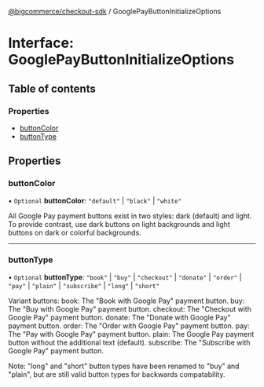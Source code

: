 [@bigcommerce/checkout-sdk](../README.md) / GooglePayButtonInitializeOptions

# Interface: GooglePayButtonInitializeOptions

## Table of contents

### Properties

- [buttonColor](GooglePayButtonInitializeOptions.md#buttoncolor)
- [buttonType](GooglePayButtonInitializeOptions.md#buttontype)

## Properties

### buttonColor

• `Optional` **buttonColor**: ``"default"`` \| ``"black"`` \| ``"white"``

All Google Pay payment buttons exist in two styles: dark (default) and light.
To provide contrast, use dark buttons on light backgrounds and light buttons on dark or colorful backgrounds.

___

### buttonType

• `Optional` **buttonType**: ``"book"`` \| ``"buy"`` \| ``"checkout"`` \| ``"donate"`` \| ``"order"`` \| ``"pay"`` \| ``"plain"`` \| ``"subscribe"`` \| ``"long"`` \| ``"short"``

Variant buttons:
book: The "Book with Google Pay" payment button.
buy: The "Buy with Google Pay" payment button.
checkout: The "Checkout with Google Pay" payment button.
donate: The "Donate with Google Pay" payment button.
order: The "Order with Google Pay" payment button.
pay: The "Pay with Google Pay" payment button.
plain: The Google Pay payment button without the additional text (default).
subscribe: The "Subscribe with Google Pay" payment button.

Note: "long" and "short" button types have been renamed to "buy" and "plain", but are still valid button types
for backwards compatability.
